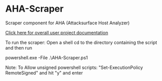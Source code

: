 # AHA-Scraper
Scraper component for AHA (Attacksurface Host Analyzer)

[Click here for overall user project documentation](https://aha-project.github.io/)

To run the scraper:
Open a shell
cd to the directory containing the script and then run

powershell.exe -File .\AHA-Scraper.ps1



Note:
To Allow unsigned powershell scripts:
"Set-ExecutionPolicy RemoteSigned"
and hit "y" and enter
